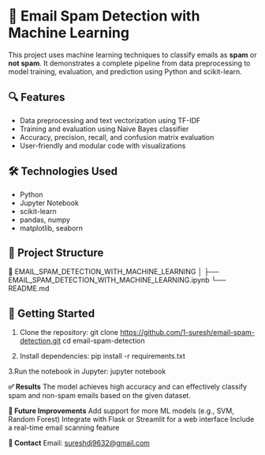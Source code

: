 # 📧 Email Spam Detection with Machine Learning

This project uses machine learning techniques to classify emails as **spam** or **not spam**. It demonstrates a complete pipeline from data preprocessing to model training, 
evaluation, and prediction using Python and scikit-learn.

## 🔍 Features

- Data preprocessing and text vectorization using TF-IDF
- Training and evaluation using Naive Bayes classifier
- Accuracy, precision, recall, and confusion matrix evaluation
- User-friendly and modular code with visualizations

## 🛠️ Technologies Used

- Python
- Jupyter Notebook
- scikit-learn
- pandas, numpy
- matplotlib, seaborn

## 📂 Project Structure

📁 EMAIL_SPAM_DETECTION_WITH_MACHINE_LEARNING
│
├── EMAIL_SPAM_DETECTION_WITH_MACHINE_LEARNING.ipynb
└── README.md


## 🚀 Getting Started

1. Clone the repository:
   git clone https://github.com/1-suresh/email-spam-detection.git
   cd email-spam-detection
   
2. Install dependencies:
   pip install -r requirements.txt
   
3.Run the notebook in Jupyter:
  jupyter notebook

**✅ Results**
The model achieves high accuracy and can effectively classify spam and non-spam emails based on the given dataset.

**📌 Future Improvements**
Add support for more ML models (e.g., SVM, Random Forest)
Integrate with Flask or Streamlit for a web interface
Include a real-time email scanning feature

**📧 Contact**
Email: sureshdj9632@gmail.com







